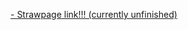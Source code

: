 [- Strawpage link!!! (currently unfinished)](https://maggotfr34k2v1l3n32t.straw.page)
<!---
Maggot-Freak/Maggot-Freak is a ✨ special ✨ repository because its `README.md` (this file) appears on your GitHub profile.
You can click the Preview link to take a look at your changes.
--->
